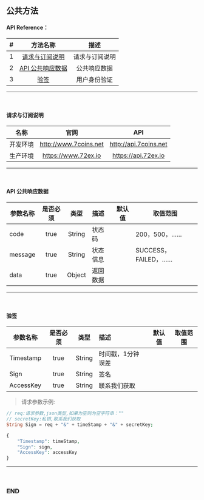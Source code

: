 ## 公共方法


#### API Reference：

|#      |方法名称                                    |描述             |
|:---:  |:---:                                      |:---:            |
|1      |[请求与订阅说明](#请求与订阅说明)       |请求与订阅说明      |
|2      |[API 公共响应数据](#api-公共响应数据)       |公共响应数据      |
|3      |[验签](#验签)                              |用户身份验证      |

---
<br>



#### 请求与订阅说明
					
|名称          |官网                        |API                    |
|---           |:---:                      |:---:                  |
|开发环境      |http://www.7coins.net       |http://api.7coins.net |
|生产环境      |https://www.72ex.io         |https://api.72ex.io   |

---
<br>




#### API 公共响应数据
					
|参数名称   |是否必须   |类型     |描述      |默认值     |取值范围              |
|---       |:---:      |:---:   |:-----    |-----      |-----                |
|code      |true       |String  |状态码    |　          |200，500，……         |
|message   |true       |String  |状态信息  |　          |SUCCESS，FAILED，……  |
|data      |true       |Object  |返回数据  |　          |                    |

---
<br>




#### 验签
					
|参数名称    |是否必须   |类型     |描述               |默认值     |取值范围              |
|---        |:---:      |:---:   |:-----             |-----      |-----                |
|Timestamp  |true       |String  |时间戳，1分钟误差   |　          |                    |
|Sign       |true       |String  |签名               |　          |                    |
|AccessKey  |true       |String  |联系我们获取        |　          |                   |

> 请求参数示例:

```php
// req:请求参数,json类型,如果为空则为空字符串：""
// secretKey:私钥,联系我们获取
String Sign = req + "&" + timeStamp + "&" + secretKey;

{
    "Timestamp": timeStamp,
    "Sign": sign,
    "AccessKey": accessKey
}
```

---
<br>




### END


